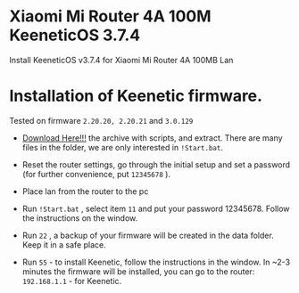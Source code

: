 # Xiaomi Mi Router 4A 100M KeeneticOS 3.7.4
Install KeeneticOS v3.7.4 for Xiaomi Mi Router 4A 100MB Lan


# Installation of Keenetic firmware.
Tested on firmware `2.20.20, 2.20.21` and `3.0.129`

- [Download Here!!!](https://codeload.github.com/xiv3r/Xiaomi-Mi-Router-4A-100M-KeeneticOS-3.7.4/zip/refs/heads/main) the archive with scripts, and extract. There are many files in the folder, we are only interested in `!Start.bat`.

- Reset the router settings, go through the initial setup and set a password (for further convenience, put `12345678` ).

- Place lan from the router to the pc
 
- Run `!Start.bat` , select item `11` and put your password 12345678. Follow the instructions on the window.

- Run `22` , a backup of your firmware will be created in the data folder. Keep it in a safe place.

- Run `55` - to install Keenetic, follow the instructions in the window. In ~2-3 minutes the firmware will be installed, you can go to the router: `192.168.1.1` - for Keenetic.
